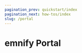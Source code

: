 ```yaml
---
pagination_prev: quickstart/index
pagination_next: how-tos/index
slug: /portal
---
```


# emnify Portal

<!-- TODO -->